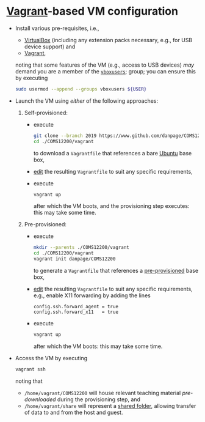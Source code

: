 # [Vagrant](https://www.vagrantup.com)-based VM configuration

<!--- -------------------------------------------------------------------- --->

- Install various pre-requisites, i.e.,

  - [VirtualBox](https://www.virtualbox.org)
    (including any extension packs necessary, e.g., for USB device support)
    and
  - [Vagrant](https://www.vagrantup.com),

  noting that
  some features of the VM
  (e.g., access to USB devices)
  *may* demand you are a member of the
  [`vboxusers`](https://www.virtualbox.org/manual/ch02.html#install-linux-vboxusers);
  group; you can ensure this by executing

  ```sh
  sudo usermod --append --groups vboxusers ${USER}
  ```

- Launch the VM using *either* of the following approaches:

  1. Self-provisioned:

     - execute

       ```sh
       git clone --branch 2019 https://www.github.com/danpage/COMS12200.git ./COMS12200
       cd ./COMS12200/vagrant
       ```

       to 
       download
       a `Vagrantfile` 
       that references a
       bare [Ubuntu](https://app.vagrantup.com/ubuntu/boxes/bionic64)
       base box,

     - [edit](https://www.vagrantup.com/docs/vagrantfile) 
       the resulting `Vagrantfile` to suit any specific requirements,

     - execute 

       ```sh
       vagrant up
       ```

       after which the VM boots, and the provisioning step executes:
       this may take some time.

  2. Pre-provisioned:

     - execute

       ```sh
       mkdir --parents ./COMS12200/vagrant
       cd ./COMS12200/vagrant
       vagrant init danpage/COMS12200
       ```

       to 
       generate
       a `Vagrantfile`
       that references a
       [pre-provisioned](https://app.vagrantup.com/danpage/boxes/COMS12200)
       base box,

     - [edit](https://www.vagrantup.com/docs/vagrantfile) 
       the resulting `Vagrantfile` to suit any specific requirements,
       e.g., enable X11 forwarding by adding the lines

       ```
       config.ssh.forward_agent = true
       config.ssh.forward_x11   = true
       ```

     - execute

       ```sh
       vagrant up
       ```

       after which the VM boots:
       this may take some time.

- Access the VM 
  by executing

  ```sh
  vagrant ssh
  ```

  noting that

  - `/home/vagrant/COMS12200`
    will house
    relevant teaching material *pre-downloaded* during the provisioning step,
    and
  - `/home/vagrant/share`
    will represent
    a 
    [shared folder](https://www.virtualbox.org/manual/ch04.html#sharedfolders), 
    allowing transfer of data to and from the host and guest.

<!--- -------------------------------------------------------------------- --->
